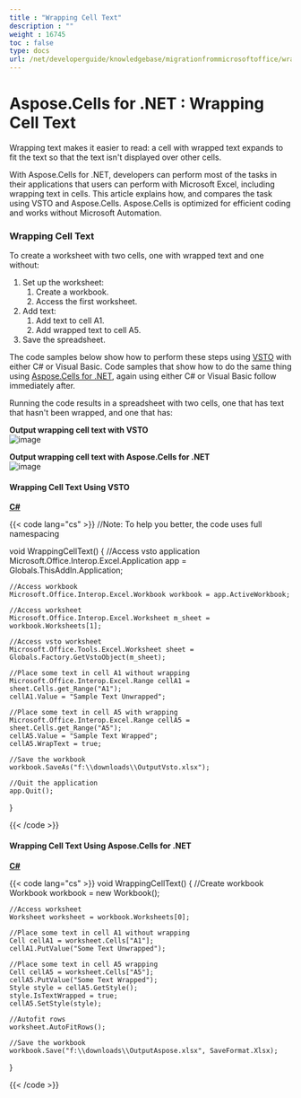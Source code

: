 ```yaml
---
title : "Wrapping Cell Text" 
description : "" 
weight : 16745 
toc : false
type: docs
url: /net/developerguide/knowledgebase/migrationfrommicrosoftoffice/wrapping+cell+text/
---
```


# Aspose.Cells for .NET : Wrapping Cell Text


Wrapping text makes it easier to read: a cell with wrapped text expands to fit the text so that the text isn't displayed over other cells.

With Aspose.Cells for .NET, developers can perform most of the tasks in their applications that users can perform with Microsoft Excel, including wrapping text in cells. This article explains how, and compares the task using VSTO and Aspose.Cells. Aspose.Cells is optimized for efficient coding and works without Microsoft Automation.

### Wrapping Cell Text

To create a worksheet with two cells, one with wrapped text and one without:

1.  Set up the worksheet:
    1.  Create a workbook.
    2.  Access the first worksheet.
2.  Add text:
    1.  Add text to cell A1.
    2.  Add wrapped text to cell A5.
3.  Save the spreadsheet.

The code samples below show how to perform these steps using [VSTO](https://docs2.aspose.com/cells/net/developerguide/knowledgebase/migrationfrommicrosoftoffice/wrapping+cell+text) with either C# or Visual Basic. Code samples that show how to do the same thing using [Aspose.Cells for .NET](https://docs2.aspose.com/cells/net/developerguide/knowledgebase/migrationfrommicrosoftoffice/wrapping+cell+text), again using either C# or Visual Basic follow immediately after.

Running the code results in a spreadsheet with two cells, one that has text that hasn't been wrapped, and one that has:

**Output wrapping cell text with VSTO**  
![image](https://docs2.aspose.com/cells/net/attachments/5017441/5112088.png)

**Output wrapping cell text with Aspose.Cells for .NET**  
![image](https://docs2.aspose.com/cells/net/attachments/5017441/5112091.png)

#### Wrapping Cell Text Using VSTO

**[C#](/pages/createpage.action?spaceKey=cellsnet&title=C&linkCreation=true&fromPageId=5017441)**

{{< code lang="cs" >}}
//Note: To help you better, the code uses full namespacing

void WrappingCellText()
{
    //Access vsto application
    Microsoft.Office.Interop.Excel.Application app = Globals.ThisAddIn.Application;

    //Access workbook 
    Microsoft.Office.Interop.Excel.Workbook workbook = app.ActiveWorkbook;

    //Access worksheet 
    Microsoft.Office.Interop.Excel.Worksheet m_sheet = workbook.Worksheets[1];

    //Access vsto worksheet
    Microsoft.Office.Tools.Excel.Worksheet sheet = Globals.Factory.GetVstoObject(m_sheet);

    //Place some text in cell A1 without wrapping
    Microsoft.Office.Interop.Excel.Range cellA1 = sheet.Cells.get_Range("A1");
    cellA1.Value = "Sample Text Unwrapped";

    //Place some text in cell A5 with wrapping
    Microsoft.Office.Interop.Excel.Range cellA5 = sheet.Cells.get_Range("A5");
    cellA5.Value = "Sample Text Wrapped";
    cellA5.WrapText = true;

    //Save the workbook
    workbook.SaveAs("f:\\downloads\\OutputVsto.xlsx");

    //Quit the application
    app.Quit();
}
 
{{< /code >}}

#### Wrapping Cell Text Using Aspose.Cells for .NET

**[C#](/pages/createpage.action?spaceKey=cellsnet&title=C&linkCreation=true&fromPageId=5017441)**

{{< code lang="cs" >}}
void WrappingCellText()
{
    //Create workbook
    Workbook workbook = new Workbook();

    //Access worksheet
    Worksheet worksheet = workbook.Worksheets[0];

    //Place some text in cell A1 without wrapping
    Cell cellA1 = worksheet.Cells["A1"];
    cellA1.PutValue("Some Text Unwrapped");

    //Place some text in cell A5 wrapping
    Cell cellA5 = worksheet.Cells["A5"];
    cellA5.PutValue("Some Text Wrapped");
    Style style = cellA5.GetStyle();
    style.IsTextWrapped = true;
    cellA5.SetStyle(style);

    //Autofit rows
    worksheet.AutoFitRows();

    //Save the workbook
    workbook.Save("f:\\downloads\\OutputAspose.xlsx", SaveFormat.Xlsx);

}
 
{{< /code >}}


